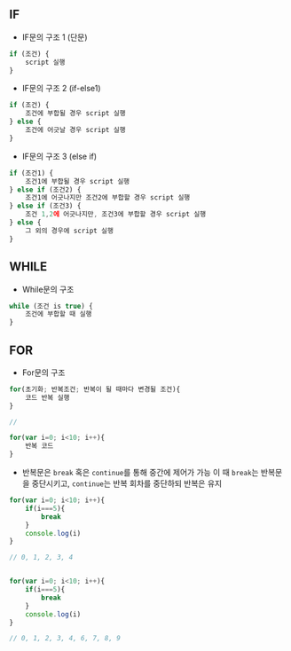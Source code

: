 ## IF

- IF문의 구조 1 (단문)

```javascript
if (조건) {
    script 실행
}
```


- IF문의 구조 2 (if-else1)

```javascript
if (조건) {
    조건에 부합될 경우 script 실행
} else {
    조건에 어긋날 경우 script 실행
}
```


- IF문의 구조 3 (else if)

```javascript
if (조건1) {
    조건1에 부합될 경우 script 실행
} else if (조건2) {
    조건1에 어긋나지만 조건2에 부합할 경우 script 실행
} else if (조건3) {
    조건 1,2에 어긋나지만, 조건3에 부합할 경우 script 실행
} else {
    그 외의 경우에 script 실행
}
```

## WHILE

- While문의 구조

```javascript
while (조건 is true) {
    조건에 부합할 때 실행
}
```

## FOR

- For문의 구조

```javascript
for(초기화; 반복조건; 반복이 될 때마다 변경될 조건){
    코드 반복 실행
}

//

for(var i=0; i<10; i++){
    반복 코드
}
```

- 반복문은 `break` 혹은 `continue`를 통해 중간에 제어가 가능
  이 때 `break`는 반복문을 중단시키고, `continue`는 반복 회차를 중단하되 반복은 유지

```javascript
for(var i=0; i<10; i++){
    if(i===5){
        break
    }
    console.log(i)
}

// 0, 1, 2, 3, 4


for(var i=0; i<10; i++){
    if(i===5){
        break
    }
    console.log(i)
}

// 0, 1, 2, 3, 4, 6, 7, 8, 9
```

